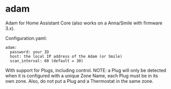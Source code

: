 # adam
Adam for Home Assistant Core (also works on a Anna/Smile with firmware 3.x).

Configuration.yaml:

```
adam:
  password: your ID
  host: the local IP address of the Adam (or Smile)
  scan_interval: 60 (default = 30)
```

With support for Plugs, including control.
NOTE: a Plug will only be detected when it is configured with a unique Zone Name, each Plug must be in its own zone.
Also, do not put a Plug and a Thermostat in the same zone.
